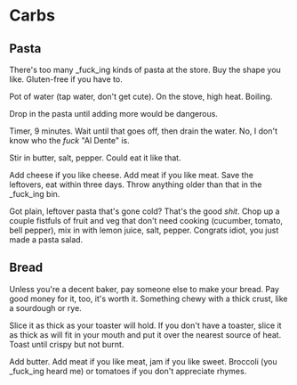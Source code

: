 # Carbs

## Pasta

There's too many _fuck_ing kinds of pasta at the store. Buy the shape you like. Gluten-free if you have to.

Pot of water (tap water, don't get cute). On the stove, high heat. Boiling.

Drop in the pasta until adding more would be dangerous. 

Timer, 9 minutes. Wait until that goes off, then drain the water. No, I don't know who the _fuck_ "Al Dente" is. 

Stir in butter, salt, pepper. Could eat it like that. 

Add cheese if you like cheese. Add meat if you like meat. Save the leftovers, eat within three days. Throw anything older than that in the _fuck_ing bin.

Got plain, leftover pasta that's gone cold? That's the good _shit_. Chop up a couple fistfuls of fruit and veg that don't need cooking (cucumber, tomato, bell pepper), mix in with lemon juice, salt, pepper. Congrats idiot, you just made a pasta salad.

## Bread

Unless you're a decent baker, pay someone else to make your bread. Pay good money for it, too, it's worth it. Something chewy with a thick crust, like a sourdough or rye.

Slice it as thick as your toaster will hold. If you don't have a toaster, slice it as thick as will fit in your mouth and put it over the nearest source of heat. Toast until crispy but not burnt. 

Add butter. Add meat if you like meat, jam if you like sweet. Broccoli (you _fuck_ing heard me) or tomatoes if you don't appreciate rhymes.
